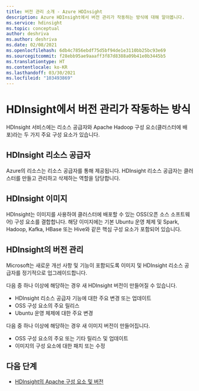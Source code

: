```yaml
---
title: 버전 관리 소개 - Azure HDInsight
description: Azure HDInsight에서 버전 관리가 작동하는 방식에 대해 알아봅니다.
ms.service: hdinsight
ms.topic: conceptual
author: deshriva
ms.author: deshriva
ms.date: 02/08/2021
ms.openlocfilehash: 6db4c7856ebdf75d5bf94de1e3110bb25bc93e69
ms.sourcegitcommit: f28ebb95ae9aaaff3f87d8388a09b41e0b3445b5
ms.translationtype: HT
ms.contentlocale: ko-KR
ms.lasthandoff: 03/30/2021
ms.locfileid: "103493869"
---
```

# <a name="how-versioning-works-in-hdinsight"></a>HDInsight에서 버전 관리가 작동하는 방식

HDInsight 서비스에는 리소스 공급자와 Apache Hadoop 구성 요소(클러스터에 배포)라는 두 가지 주요 구성 요소가 있습니다. 

## <a name="hdinsight-resource-provider"></a>HDInsight 리소스 공급자

Azure의 리소스는 리소스 공급자를 통해 제공됩니다. HDInsight 리소스 공급자는 클러스터를 만들고 관리하고 삭제하는 역할을 담당합니다.

## <a name="hdinsight-images"></a>HDInsight 이미지

HDInsight는 이미지를 사용하여 클러스터에 배포할 수 있는 OSS(오픈 소스 소프트웨어) 구성 요소를 결합합니다. 해당 이미지에는 기본 Ubuntu 운영 체제 및 Spark, Hadoop, Kafka, HBase 또는 Hive와 같은 핵심 구성 요소가 포함되어 있습니다.

## <a name="versioning-in-hdinsight"></a>HDInsight의 버전 관리

Microsoft는 새로운 개선 사항 및 기능이 포함되도록 이미지 및 HDInsight 리소스 공급자를 정기적으로 업그레이드합니다.

다음 중 하나 이상에 해당하는 경우 새 HDInsight 버전이 만들어질 수 있습니다.

- HDInsight 리소스 공급자 기능에 대한 주요 변경 또는 업데이트
- OSS 구성 요소의 주요 릴리스
- Ubuntu 운영 체제에 대한 주요 변경

다음 중 하나 이상에 해당하는 경우 새 이미지 버전이 만들어집니다.

- OSS 구성 요소의 주요 또는 기타 릴리스 및 업데이트
- 이미지의 구성 요소에 대한 패치 또는 수정

## <a name="next-steps"></a>다음 단계

- [HDInsight의 Apache 구성 요소 및 버전](./hdinsight-component-versioning.md)
